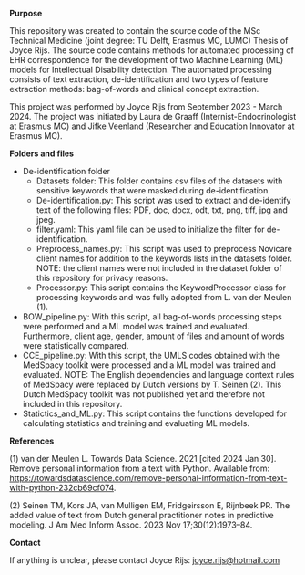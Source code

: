 **Purpose**

This repository was created to contain the source code of the MSc Technical Medicine (joint degree: TU Delft, Erasmus MC, LUMC) Thesis of Joyce Rijs. The source code
contains methods for automated processing of EHR correspondence for the development of two Machine Learning (ML) models for Intellectual Disability detection.
The automated processing consists of text extraction, de-identification and two types of feature extraction methods: bag-of-words and clinical concept extraction.

This project was performed by Joyce Rijs from September 2023 - March 2024. The project was initiated by Laura de Graaff (Internist-Endocrinologist at Erasmus MC)
and Jifke Veenland (Researcher and Education Innovator at Erasmus MC).

**Folders and files**

- De-identification folder
    - Datasets folder: This folder contains csv files of the datasets with sensitive keywords that were masked during de-identification.
    - De-identification.py: This script was used to extract and de-identify text of the following files: PDF, doc, docx, odt, txt, png, tiff, jpg and jpeg.
    - filter.yaml: This yaml file can be used to initialize the filter for de-identification.
    - Preprocess_names.py: This script was used to preprocess Novicare client names for addition to the keywords lists in the datasets folder. NOTE: the client names were not included in the dataset folder of this repository for privacy reasons.
    - Processor.py: This script contains the KeywordProcessor class for processing keywords and was fully adopted from L. van der Meulen (1).
- BOW_pipeline.py: With this script, all bag-of-words processing steps were performed and a ML model was trained and evaluated. 
                    Furthermore, client age, gender, amount of files and amount of words were statistically compared.
- CCE_pipeline.py: With this script, the UMLS codes obtained with the MedSpacy toolkit were processed and a ML model was trained and evaluated. NOTE: The English dependencies and language context rules of MedSpacy were replaced by Dutch versions by T. Seinen (2). 
                    This Dutch MedSpacy toolkit was not published yet and therefore not included in this repository.
- Statictics_and_ML.py: This script contains the functions developed for calculating statistics and training and evaluating ML models.

**References**

(1) van der Meulen L. Towards Data Science. 2021 [cited 2024 Jan 30]. Remove personal information from a text with Python. Available from: https://towardsdatascience.com/remove-personal-information-from-text-with-python-232cb69cf074.

(2) Seinen TM, Kors JA, van Mulligen EM, Fridgeirsson E, Rijnbeek PR. The added value of text from Dutch general practitioner notes in predictive modeling. J Am Med Inform Assoc. 2023 Nov 17;30(12):1973–84.


**Contact**

If anything is unclear, please contact Joyce Rijs: joyce.rijs@hotmail.com
